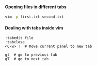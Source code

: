 ---
---

#### Opening files in different tabs
```bash
vim -p first.txt second.txt
```

#### Dealing with tabs inside vim
```
:tabedit file
:tabclose
<C-w> T  # Move current panel to new tab

gt  # go to previous tab
gT  # go to next tab
```
